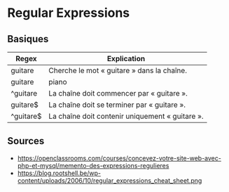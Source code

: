 # Regular Expressions

## Basiques

| Regex         | Explication                                     |
|---------------|-------------------------------------------------|
| guitare       | Cherche le mot « guitare » dans la chaîne.      |
| guitare|piano | Cherche le mot « guitare » OU « piano ».        |
| ^guitare      | La chaîne doit commencer par « guitare ».       |
| guitare$      | La chaîne doit se terminer par « guitare ».     |
| ^guitare$     | La chaîne doit contenir uniquement « guitare ». |

## Sources

- https://openclassrooms.com/courses/concevez-votre-site-web-avec-php-et-mysql/memento-des-expressions-regulieres
- https://blog.rootshell.be/wp-content/uploads/2006/10/regular_expressions_cheat_sheet.png
